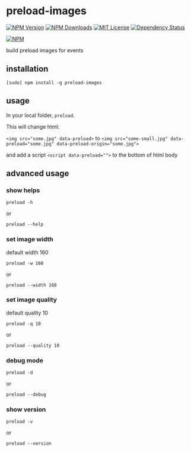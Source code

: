 # preload-images

[![NPM Version][npm-version-image]][npm-url]
[![NPM Downloads][npm-downloads-image]][npm-url]
[![MIT License][license-image]][license-url]
[![Dependency Status][david-image]][david-url]

[![NPM][nodei-image]][nodei-url]

build preload images for events

## installation

`[sudo] npm install -g preload-images`

## usage

In your local folder, `preload`.

This will change html:

`<img src="some.jpg" data-preload>` to `<img src="some-small.jpg" data-preload="some.jpg" data-preload-origin="some.jpg">`

and add a script `<script data-preload="">` to the bottom of html body

## advanced usage

### show helps

`preload -h`

or

`preload --help`

### set image width

default width 160

`preload -w 160`

or

`preload --width 160`

### set image quality

default quality 10

`preload -q 10`

or

`preload --quality 10`

### debug mode

`preload -d`

or

`preload --debug`

### show version

`preload -v`

or

`preload --version`

[npm-version-image]: http://img.shields.io/npm/v/preload-images.svg?style=flat
[npm-url]: https://www.npmjs.com/package/preload-images
[npm-downloads-image]: http://img.shields.io/npm/dm/preload-images.svg?style=flat
[license-image]: http://img.shields.io/badge/license-MIT-blue.svg?style=flat
[license-url]: LICENSE
[david-image]: http://img.shields.io/david/event-lab/preload-images.svg?style=flat
[david-url]: https://david-dm.org/event-lab/preload-images
[nodei-image]: https://nodei.co/npm-dl/preload-images.png?height=3
[nodei-url]: https://nodei.co/npm/preload-images/
